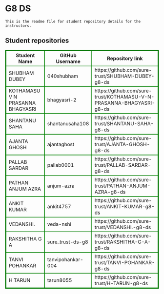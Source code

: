 # G8 DS
    This is the readme file for student repository details for the instructors.
## Student repositories 
<table style="border : 2px solid green; width:100%;">
<tr >
<th style="border : 2px solid green;">Student Name</th>
<th style="border : 2px solid green;">GitHub Username</th>
<th style="border : 2px solid green;">Repository link</th>
</tr>
<tr style="border : 2px solid green;">
<td style="border : 2px solid green;">SHUBHAM DUBEY</td> 

<td style="border : 2px solid green;">040shubham</td> 

<td style="border : 2px solid green;">https://github.com/sure-trust/SHUBHAM-DUBEY-g8-ds</td> 
</tr>

<tr style="border : 2px solid green;">
<td style="border : 2px solid green;">KOTHAMASU V N PRASANNA BHAGYASRI</td> 

<td style="border : 2px solid green;">bhagyasri-2</td> 

<td style="border : 2px solid green;">https://github.com/sure-trust/KOTHAMASU-V-N-PRASANNA-BHAGYASRI-g8-ds</td> 
</tr>

<tr style="border : 2px solid green;">
<td style="border : 2px solid green;">SHANTANU SAHA</td> 

<td style="border : 2px solid green;">shantanusaha108</td> 

<td style="border : 2px solid green;">https://github.com/sure-trust/SHANTANU-SAHA-g8-ds</td> 
</tr>

<tr style="border : 2px solid green;">
<td style="border : 2px solid green;">AJANTA GHOSH</td> 

<td style="border : 2px solid green;">ajantaghost</td> 

<td style="border : 2px solid green;">https://github.com/sure-trust/AJANTA-GHOSH-g8-ds</td> 
</tr>

<tr style="border : 2px solid green;">
<td style="border : 2px solid green;">PALLAB SARDAR</td> 

<td style="border : 2px solid green;">pallab0001</td> 

<td style="border : 2px solid green;">https://github.com/sure-trust/PALLAB-SARDAR-g8-ds</td> 
</tr>

<tr style="border : 2px solid green;">
<td style="border : 2px solid green;">PATHAN ANJUM AZRA</td> 

<td style="border : 2px solid green;">anjum-azra</td> 

<td style="border : 2px solid green;">https://github.com/sure-trust/PATHAN-ANJUM-AZRA-g8-ds</td> 
</tr>

<tr style="border : 2px solid green;">
<td style="border : 2px solid green;">ANKIT KUMAR</td> 

<td style="border : 2px solid green;">ankit4757</td> 

<td style="border : 2px solid green;">https://github.com/sure-trust/ANKIT-KUMAR-g8-ds</td> 
</tr>

<tr style="border : 2px solid green;">
<td style="border : 2px solid green;">VEDANSHI.</td> 

<td style="border : 2px solid green;">veda-nshi</td> 

<td style="border : 2px solid green;">https://github.com/sure-trust/VEDANSHI.-g8-ds</td> 
</tr>

<tr style="border : 2px solid green;">
<td style="border : 2px solid green;">RAKSHITHA G A</td> 

<td style="border : 2px solid green;">sure_trust-ds-g8</td> 

<td style="border : 2px solid green;">https://github.com/sure-trust/RAKSHITHA-G-A-g8-ds</td> 
</tr>

<tr style="border : 2px solid green;">
<td style="border : 2px solid green;">TANVI POHANKAR</td> 

<td style="border : 2px solid green;">tanvipohankar-004</td> 

<td style="border : 2px solid green;">https://github.com/sure-trust/TANVI-POHANKAR-g8-ds</td> 
</tr>

<tr style="border : 2px solid green;">
<td style="border : 2px solid green;">H TARUN</td> 

<td style="border : 2px solid green;">tarun8055</td> 

<td style="border : 2px solid green;">https://github.com/sure-trust/H-TARUN-g8-ds</td> 
</tr>
